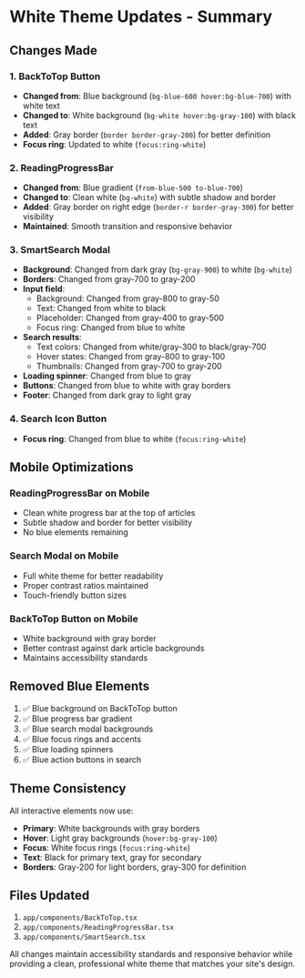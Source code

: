 # White Theme Updates - Summary

## Changes Made

### 1. BackToTop Button
- **Changed from**: Blue background (`bg-blue-600 hover:bg-blue-700`) with white text
- **Changed to**: White background (`bg-white hover:bg-gray-100`) with black text
- **Added**: Gray border (`border border-gray-200`) for better definition
- **Focus ring**: Updated to white (`focus:ring-white`)

### 2. ReadingProgressBar
- **Changed from**: Blue gradient (`from-blue-500 to-blue-700`)
- **Changed to**: Clean white (`bg-white`) with subtle shadow and border
- **Added**: Gray border on right edge (`border-r border-gray-300`) for better visibility
- **Maintained**: Smooth transition and responsive behavior

### 3. SmartSearch Modal
- **Background**: Changed from dark gray (`bg-gray-900`) to white (`bg-white`)
- **Borders**: Changed from gray-700 to gray-200
- **Input field**: 
  - Background: Changed from gray-800 to gray-50
  - Text: Changed from white to black
  - Placeholder: Changed from gray-400 to gray-500
  - Focus ring: Changed from blue to white
- **Search results**:
  - Text colors: Changed from white/gray-300 to black/gray-700
  - Hover states: Changed from gray-800 to gray-100
  - Thumbnails: Changed from gray-700 to gray-200
- **Loading spinner**: Changed from blue to gray
- **Buttons**: Changed from blue to white with gray borders
- **Footer**: Changed from dark gray to light gray

### 4. Search Icon Button
- **Focus ring**: Changed from blue to white (`focus:ring-white`)

## Mobile Optimizations

### ReadingProgressBar on Mobile
- Clean white progress bar at the top of articles
- Subtle shadow and border for better visibility
- No blue elements remaining

### Search Modal on Mobile
- Full white theme for better readability
- Proper contrast ratios maintained
- Touch-friendly button sizes

### BackToTop Button on Mobile
- White background with gray border
- Better contrast against dark article backgrounds
- Maintains accessibility standards

## Removed Blue Elements

1. ✅ Blue background on BackToTop button
2. ✅ Blue progress bar gradient
3. ✅ Blue search modal backgrounds
4. ✅ Blue focus rings and accents
5. ✅ Blue loading spinners
6. ✅ Blue action buttons in search

## Theme Consistency

All interactive elements now use:
- **Primary**: White backgrounds with gray borders
- **Hover**: Light gray backgrounds (`hover:bg-gray-100`)
- **Focus**: White focus rings (`focus:ring-white`)
- **Text**: Black for primary text, gray for secondary
- **Borders**: Gray-200 for light borders, gray-300 for definition

## Files Updated

1. `app/components/BackToTop.tsx`
2. `app/components/ReadingProgressBar.tsx`
3. `app/components/SmartSearch.tsx`

All changes maintain accessibility standards and responsive behavior while providing a clean, professional white theme that matches your site's design.
